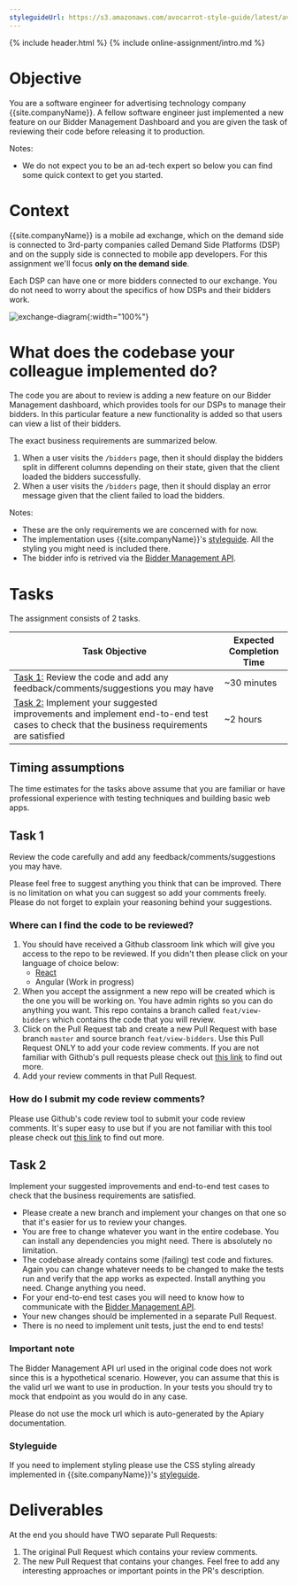```yaml
---
styleguideUrl: https://s3.amazonaws.com/avocarrot-style-guide/latest/avocarrot-skin/documentation/apps/index.html
---
```

{% include header.html %}
{% include online-assignment/intro.md %}

# Objective

You are a software engineer for advertising technology company {{site.companyName}}. A fellow software engineer just implemented a new feature on our Bidder Management Dashboard and you are given the task of reviewing their code before releasing it to production.

Notes:

- We do not expect you to be an ad-tech expert so below you can find some quick context to get you started.

# Context

{{site.companyName}} is a mobile ad exchange, which on the demand side is connected to 3rd-party companies called Demand Side Platforms (DSP) and on the supply side is connected to mobile app developers. For this assignment we'll focus **only on the demand side**.

Each DSP can have one or more bidders connected to our exchange. You do not need to worry about the specifics of how DSPs and their bidders work.

![exchange-diagram](/static/exchange-diagram.jpg){:width="100%"}

# What does the codebase your colleague implemented do?

The code you are about to review is adding a new feature on our Bidder Management dashboard, which provides tools for our DSPs to manage their bidders. In this particular feature a new functionality is added so that users can view a list of their bidders.

The exact business requirements are summarized below.

1. When a user visits the ```/bidders``` page, then it should display the bidders split in different columns depending on their state, given that the client loaded the bidders successfully.
2. When a user visits the ```/bidders``` page, then it should display an error message given that the client failed to load the bidders.

Notes:

- These are the only requirements we are concerned with for now. 
- The implementation uses {{site.companyName}}'s [styleguide]({{page.styleguideUrl}}). All the styling you might need is included there.
- The bidder info is retrived via the [Bidder Management API](http://docs.biddermanagement.apiary.io/). 

# Tasks

The assignment consists of 2 tasks.

| Task Objective | Expected Completion Time |
|---|---|
| [Task 1:](#task-1) Review the code and add any feedback/comments/suggestions you may have | ~30 minutes |
| [Task 2:](#task-2) Implement your suggested improvements and implement end-to-end test cases to check that the business requirements are satisfied | ~2 hours |

## Timing assumptions

The time estimates for the tasks above assume that you are familiar or have professional experience with testing techniques and building basic web apps.

## Task 1

Review the code carefully and add any feedback/comments/suggestions you may have. 

Please feel free to suggest anything you think that can be improved. There is no limitation on what you can suggest so add your comments freely. Please do not forget to explain your reasoning behind your suggestions. 

### Where can I find the code to be reviewed?

1. You should have received a Github classroom link which will give you access to the repo to be reviewed. If you didn't then please click on your language of choice below:
    - [React](https://classroom.github.com/a/sQOFY9lb)
    - Angular (Work in progress)
2. When you accept the assignment a new repo will be created which is the one you will be working on. You have admin rights so you can do anything you want. This repo contains a branch called ```feat/view-bidders``` which contains the code that you will review.
2. Click on the Pull Request tab and create a new Pull Request with base branch ```master``` and source branch ```feat/view-bidders```. Use this Pull Request ONLY to add your code review comments. If you are not familiar with Github's pull requests please check out [this link](https://help.github.com/articles/creating-a-pull-request/) to find out more.
3. Add your review comments in that Pull Request.

### How do I submit my code review comments?

Please use Github's code review tool to submit your code review comments. It's super easy to use but if you are not familiar with this tool please check out [this link](https://help.github.com/articles/reviewing-proposed-changes-in-a-pull-request/) to find out more.

## Task 2

Implement your suggested improvements and end-to-end test cases to check that the business requirements are satisfied.

- Please create a new branch and implement your changes on that one so that it's easier for us to review your changes.
- You are free to change whatever you want in the entire codebase. You can install any dependencies you might need. There is absolutely no limitation.
- The codebase already contains some (failing) test code and fixtures. Again you can change whatever needs to be changed to make the tests run and verify that the app works as expected. Install anything you need. Change anything you need.   
- For your end-to-end test cases you will need to know how to communicate with the [Bidder Management API](http://docs.biddermanagement.apiary.io). 
- Your new changes should be implemented in a separate Pull Request.
- There is no need to implement unit tests, just the end to end tests!

### Important note

The Bidder Management API url used in the original code does not work since this is a hypothetical scenario. However, you can assume that this is the valid url we want to use in production. In your tests you should try to mock that endpoint as you would do in any case. 

Please do not use the mock url which is auto-generated by the Apiary documentation. 

### Styleguide

If you need to implement styling please use the CSS styling already implemented in {{site.companyName}}'s [styleguide]({{page.styleguideUrl}}). 

# Deliverables

At the end you should have TWO separate Pull Requests:

1. The original Pull Request which contains your review comments.
2. The new Pull Request that contains your changes. Feel free to add any interesting approaches or important points in the PR's description.
